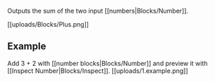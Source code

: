Outputs the sum of the two input [[numbers|Blocks/Number]].

[[uploads/Blocks/Plus.png]]

## Example
Add 3 + 2 with [[number blocks|Blocks/Number]] and preview it with [[Inspect Number|Blocks/Inspect]].
[[uploads/1.example.png]]
